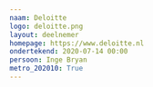 ```yaml
---
naam: Deloitte
logo: deloitte.png
layout: deelnemer
homepage: https://www.deloitte.nl
ondertekend: 2020-07-14 00:00
persoon: Inge Bryan
metro_202010: True
---
```

